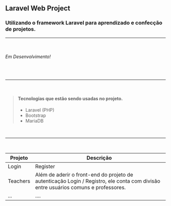 ## Laravel Web Project

### Utilizando o framework Laravel para aprendizado e confecção de projetos.

___

<br>

###### Em Desenvolvimento!

<br>

___

<br>

> #### Tecnologias que estão sendo usadas no projeto.
>
> - Laravel (PHP)
> - Bootstrap
> - MariaDB

<br>

___

<br>

| Projeto | Descrição |
| ----------- | ----------- |
| Login | Register | Projeto simples ao qual realiza login e registro no banco de dados. Com front-end embutido. |
| Teachers | Além de aderir o front-end do projeto de autenticação Login / Registro, ele conta com divisão entre usuários comuns e professores. | 
| ... | .... | 